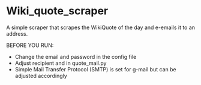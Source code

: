 # Wiki_quote_scraper
A simple scraper that scrapes the WikiQuote of the day and e-emails it to an address. 

BEFORE YOU RUN:
- Change the email and password in the config file 
- Adjust recipient and in quote_mail.py
- Simple Mail Transfer Protocol (SMTP) is set for g-mail but can be adjusted accordingly 
